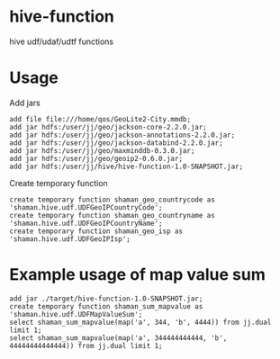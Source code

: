 hive-function
=============

hive udf/udaf/udtf functions

Usage
=
Add jars
````
add file file:///home/qos/GeoLite2-City.mmdb;
add jar hdfs:/user/jj/geo/jackson-core-2.2.0.jar;
add jar hdfs:/user/jj/geo/jackson-annotations-2.2.0.jar;
add jar hdfs:/user/jj/geo/jackson-databind-2.2.0.jar;
add jar hdfs:/user/jj/geo/maxminddb-0.3.0.jar;
add jar hdfs:/user/jj/geo/geoip2-0.6.0.jar;
add jar hdfs:/user/jj/hive/hive-function-1.0-SNAPSHOT.jar;
````

Create temporary function
````
create temporary function shaman_geo_countrycode as 'shaman.hive.udf.UDFGeoIPCountryCode';
create temporary function shaman_geo_countryname as 'shaman.hive.udf.UDFGeoIPCountryName';
create temporary function shaman_geo_isp as 'shaman.hive.udf.UDFGeoIPIsp';
````

Example usage of map value sum
====
````
add jar ./target/hive-function-1.0-SNAPSHOT.jar;
create temporary function shaman_sum_mapvalue as 'shaman.hive.udf.UDFMapValueSum';
select shaman_sum_mapvalue(map('a', 344, 'b', 4444)) from jj.dual limit 1;
select shaman_sum_mapvalue(map('a', 344444444444, 'b', 44444444444444)) from jj.dual limit 1;
````